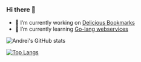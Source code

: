 ### Hi there 👋

<!--
**zhidelev/zhidelev** is a ✨ _special_ ✨ repository because its `README.md` (this file) appears on your GitHub profile.

Here are some ideas to get you started:

- 🔭 I’m currently working on ...
- 🌱 I’m currently learning ...
- 👯 I’m looking to collaborate on ...
- 🤔 I’m looking for help with ...
- 💬 Ask me about ...
- 📫 How to reach me: ...
- 😄 Pronouns: ...
- ⚡ Fun fact: ...
-->
- 🔭 I’m currently working on [Delicious Bookmarks](https://github.com/zhidelev/delicious_bookmarks)
- 🌱 I’m currently learning [Go-lang webservices](https://www.coursera.org/learn/golang-webservices-1/)


![Andrei's GitHub stats](https://github-readme-stats.vercel.app/api?username=zhidelev&show_icons=true&theme=radical)

[![Top Langs](https://github-readme-stats.vercel.app/api/top-langs/?username=zhidelev&theme=radical)](https://github.com/anuraghazra/github-readme-stats)
